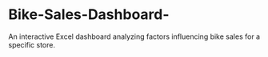 # Bike-Sales-Dashboard-
An interactive Excel dashboard analyzing factors influencing bike sales for a specific store. 
